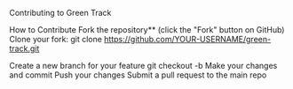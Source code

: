 Contributing to Green Track

How to Contribute
Fork the repository\*\* (click the "Fork" button on GitHub)
Clone your fork: git clone https://github.com/YOUR-USERNAME/green-track.git

Create a new branch for your feature
git checkout -b <feature-name>
Make your changes and commit
Push your changes
Submit a pull request to the main repo
